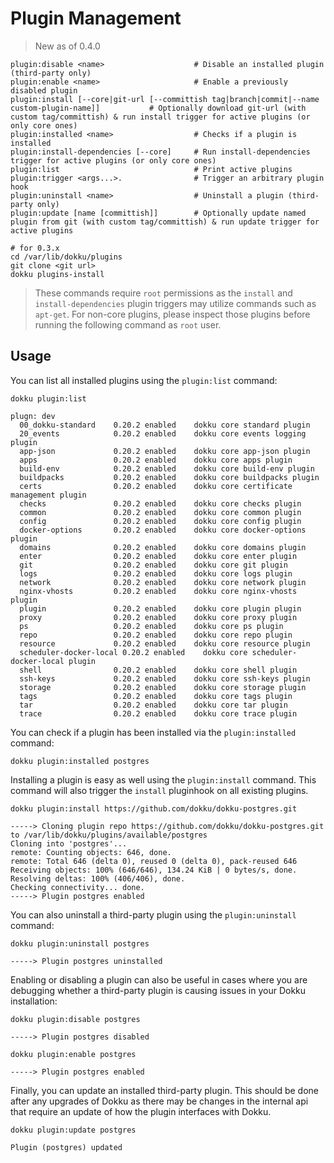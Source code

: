# Plugin Management

> New as of 0.4.0

```
plugin:disable <name>                    # Disable an installed plugin (third-party only)
plugin:enable <name>                     # Enable a previously disabled plugin
plugin:install [--core|git-url [--committish tag|branch|commit|--name custom-plugin-name]]           # Optionally download git-url (with custom tag/committish) & run install trigger for active plugins (or only core ones)
plugin:installed <name>                  # Checks if a plugin is installed
plugin:install-dependencies [--core]     # Run install-dependencies trigger for active plugins (or only core ones)
plugin:list                              # Print active plugins
plugin:trigger <args...>.                # Trigger an arbitrary plugin hook
plugin:uninstall <name>                  # Uninstall a plugin (third-party only)
plugin:update [name [committish]]        # Optionally update named plugin from git (with custom tag/committish) & run update trigger for active plugins
```

```shell
# for 0.3.x
cd /var/lib/dokku/plugins
git clone <git url>
dokku plugins-install
```

> These commands require `root` permissions as the `install` and `install-dependencies` plugin triggers may utilize commands such as `apt-get`. For non-core plugins, please inspect those plugins before running the following command as `root` user.

## Usage

You can list all installed plugins using the `plugin:list` command:

```shell
dokku plugin:list
```

```
plugn: dev
  00_dokku-standard    0.20.2 enabled    dokku core standard plugin
  20_events            0.20.2 enabled    dokku core events logging plugin
  app-json             0.20.2 enabled    dokku core app-json plugin
  apps                 0.20.2 enabled    dokku core apps plugin
  build-env            0.20.2 enabled    dokku core build-env plugin
  buildpacks           0.20.2 enabled    dokku core buildpacks plugin
  certs                0.20.2 enabled    dokku core certificate management plugin
  checks               0.20.2 enabled    dokku core checks plugin
  common               0.20.2 enabled    dokku core common plugin
  config               0.20.2 enabled    dokku core config plugin
  docker-options       0.20.2 enabled    dokku core docker-options plugin
  domains              0.20.2 enabled    dokku core domains plugin
  enter                0.20.2 enabled    dokku core enter plugin
  git                  0.20.2 enabled    dokku core git plugin
  logs                 0.20.2 enabled    dokku core logs plugin
  network              0.20.2 enabled    dokku core network plugin
  nginx-vhosts         0.20.2 enabled    dokku core nginx-vhosts plugin
  plugin               0.20.2 enabled    dokku core plugin plugin
  proxy                0.20.2 enabled    dokku core proxy plugin
  ps                   0.20.2 enabled    dokku core ps plugin
  repo                 0.20.2 enabled    dokku core repo plugin
  resource             0.20.2 enabled    dokku core resource plugin
  scheduler-docker-local 0.20.2 enabled    dokku core scheduler-docker-local plugin
  shell                0.20.2 enabled    dokku core shell plugin
  ssh-keys             0.20.2 enabled    dokku core ssh-keys plugin
  storage              0.20.2 enabled    dokku core storage plugin
  tags                 0.20.2 enabled    dokku core tags plugin
  tar                  0.20.2 enabled    dokku core tar plugin
  trace                0.20.2 enabled    dokku core trace plugin
```

You can check if a plugin has been installed via the `plugin:installed` command:

```shell
dokku plugin:installed postgres
```

Installing a plugin is easy as well using the `plugin:install` command. This command will also trigger the `install` pluginhook on all existing plugins.

```shell
dokku plugin:install https://github.com/dokku/dokku-postgres.git
```

```
-----> Cloning plugin repo https://github.com/dokku/dokku-postgres.git to /var/lib/dokku/plugins/available/postgres
Cloning into 'postgres'...
remote: Counting objects: 646, done.
remote: Total 646 (delta 0), reused 0 (delta 0), pack-reused 646
Receiving objects: 100% (646/646), 134.24 KiB | 0 bytes/s, done.
Resolving deltas: 100% (406/406), done.
Checking connectivity... done.
-----> Plugin postgres enabled
```

You can also uninstall a third-party plugin using the `plugin:uninstall` command:

```shell
dokku plugin:uninstall postgres
```

```
-----> Plugin postgres uninstalled
```

Enabling or disabling a plugin can also be useful in cases where you are debugging whether a third-party plugin is causing issues in your Dokku installation:

```shell
dokku plugin:disable postgres
```

```
-----> Plugin postgres disabled
```

```shell
dokku plugin:enable postgres
```

```
-----> Plugin postgres enabled
```

Finally, you can update an installed third-party plugin. This should be done after any upgrades of Dokku as there may be changes in the internal api that require an update of how the plugin interfaces with Dokku.

```shell
dokku plugin:update postgres
```

```
Plugin (postgres) updated
```
